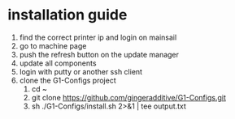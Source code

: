 # installation guide 
1) find the correct printer ip and login on mainsail
2) go to machine page
3) push the refresh button on the update manager 
4) update all components 
5) login with putty or another ssh client 
6) clone the G1-Configs project 
    1. cd ~ 
    2. git clone https://github.com/gingeradditive/G1-Configs.git
    3. sh ./G1-Configs/install.sh 2>&1 | tee output.txt